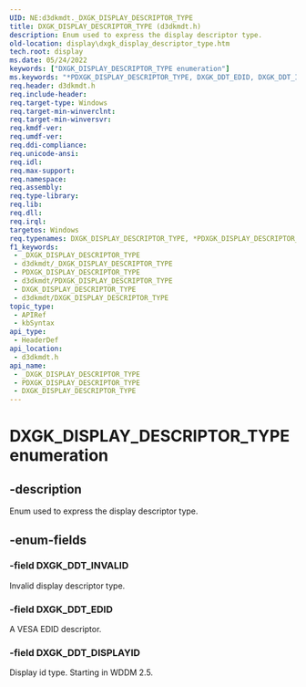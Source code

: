 ```yaml
---
UID: NE:d3dkmdt._DXGK_DISPLAY_DESCRIPTOR_TYPE
title: DXGK_DISPLAY_DESCRIPTOR_TYPE (d3dkmdt.h)
description: Enum used to express the display descriptor type.
old-location: display\dxgk_display_descriptor_type.htm
tech.root: display
ms.date: 05/24/2022
keywords: ["DXGK_DISPLAY_DESCRIPTOR_TYPE enumeration"]
ms.keywords: "*PDXGK_DISPLAY_DESCRIPTOR_TYPE, DXGK_DDT_EDID, DXGK_DDT_INVALID, DXGK_DISPLAY_DESCRIPTOR_TYPE, DXGK_DISPLAY_DESCRIPTOR_TYPE enumeration [Display Devices], PDXGK_DISPLAY_DESCRIPTOR_TYPE, PDXGK_DISPLAY_DESCRIPTOR_TYPE enumeration pointer [Display Devices], _DXGK_DISPLAY_DESCRIPTOR_TYPE, d3dkmdt/DXGK_DDT_EDID, d3dkmdt/DXGK_DDT_INVALID, d3dkmdt/DXGK_DISPLAY_DESCRIPTOR_TYPE, d3dkmdt/PDXGK_DISPLAY_DESCRIPTOR_TYPE, display.dxgk_display_descriptor_type"
req.header: d3dkmdt.h
req.include-header: 
req.target-type: Windows
req.target-min-winverclnt: 
req.target-min-winversvr: 
req.kmdf-ver: 
req.umdf-ver: 
req.ddi-compliance: 
req.unicode-ansi: 
req.idl: 
req.max-support: 
req.namespace: 
req.assembly: 
req.type-library: 
req.lib: 
req.dll: 
req.irql: 
targetos: Windows
req.typenames: DXGK_DISPLAY_DESCRIPTOR_TYPE, *PDXGK_DISPLAY_DESCRIPTOR_TYPE
f1_keywords:
 - _DXGK_DISPLAY_DESCRIPTOR_TYPE
 - d3dkmdt/_DXGK_DISPLAY_DESCRIPTOR_TYPE
 - PDXGK_DISPLAY_DESCRIPTOR_TYPE
 - d3dkmdt/PDXGK_DISPLAY_DESCRIPTOR_TYPE
 - DXGK_DISPLAY_DESCRIPTOR_TYPE
 - d3dkmdt/DXGK_DISPLAY_DESCRIPTOR_TYPE
topic_type:
 - APIRef
 - kbSyntax
api_type:
 - HeaderDef
api_location:
 - d3dkmdt.h
api_name:
 - _DXGK_DISPLAY_DESCRIPTOR_TYPE
 - PDXGK_DISPLAY_DESCRIPTOR_TYPE
 - DXGK_DISPLAY_DESCRIPTOR_TYPE
---
```


# DXGK_DISPLAY_DESCRIPTOR_TYPE enumeration

## -description

Enum used to express the display descriptor type.

## -enum-fields

### -field DXGK_DDT_INVALID

Invalid display descriptor type.

### -field DXGK_DDT_EDID

A VESA EDID descriptor.

### -field DXGK_DDT_DISPLAYID

Display id type. Starting in WDDM 2.5.
